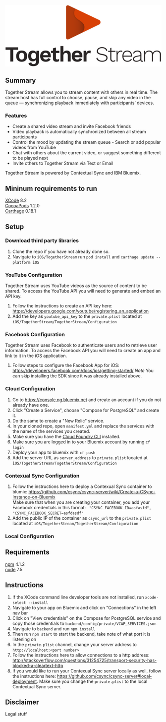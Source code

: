 ![TogetherStream](https://github.com/IBM-MIL/TogetherStream/blob/develop/iOS/TogetherStream/TogetherStream/Assets.xcassets/togetherstreamLogoStacked.imageset/togetherstreamLogoStacked@2x.png?raw=true)

## Summary
Together Stream allows you to stream content with others in real time. The stream host has full control to choose, pause, and skip any video in the queue — synchronizing playback immediately with participants’ devices.
### Features
- Create a shared video stream and invite Facebook friends
- Video playback is automatically synchronized between all stream participants
- Control the mood by updating the stream queue - Search or add popular videos from YouTube
- Chat with others about the current video, or suggest something different to be played next
- Invite others to Together Stream via Text or Email

Together Stream is powered by Contextual Sync and IBM Bluemix.

## Mininum requirements to run
[XCode](https://developer.apple.com/download/) 8.2  
[CocoaPods](https://cocoapods.org/) 1.2.0  
[Carthage](https://github.com/Carthage/Carthage) 0.18.1

## Setup
### Download third party libraries
1. Clone the repo if you have not already done so.
3. Navigate to `iOS/TogetherStream` run `pod install` and `carthage update --platform iOS`
### YouTube Configuration
Together Stream uses YouTube videos as the source of content to be shared. To access the YouTube API you will need to generate and embed an API key.

1. Follow the instructions to create an API key here: https://developers.google.com/youtube/registering_an_application 
2. Add the key as `youtube_api_key` to the `private.plist` located at `iOS/TogetherStream/TogetherStream/Configuration`

### Facebook Configuration
Together Stream uses Facebook to authenticate users and to retrieve user information. To access the Facebook API you will need to create an app and link to it in the iOS application.

1. Follow steps to configure the Facebook App for iOS: https://developers.facebook.com/docs/ios/getting-started/
   *Note* You can skip installing the SDK since it was already installed above.

### Cloud Configuration
1. Go to https://console.ng.bluemix.net and create an account if you do not already have one.
2. Click "Create a Service", choose "Compose for PostgreSQL" and create it.
3. Do the same to create a "New Relic" service.
4. In your cloned repo, open `manifest.yml` and replace the services with the name of the services you created.
5. Make sure you have the [Cloud Foundry CLI](https://github.com/cloudfoundry/cli#downloads) installed.
6. Make sure you are logged in to your Bluemix account by running `cf login`
7. Deploy your app to bluemix with `cf push`
8. Add the server URL as `server_address` to `private.plist` located at `iOS/TogetherStream/TogetherStream/Configuration`

### Contexual Sync Configuration
1. Follow the instructions here to deploy a Contexual Sync container to blumix: https://github.com/csync/csync-server/wiki/Create-a-CSync-Instance-on-Bluemix  
Make sure that when you are creating your container, you add your Facebook credentials in this format:
`
"CSYNC_FACEBOOK_ID=asfasfd",
"CSYNC_FACEBOOK_SECRET=asfdasdf"`
2. Add the public IP of the container as `csync_url` to the `private.plist` located at `iOS/TogetherStream/TogetherStream/Configuration`


### Local Configuration
## Requirements
[npm](https://www.npmjs.com/) 4.1.2  
[node](https://nodejs.org/en/) 7.5

## Instructions
1. If the XCode command line developer tools are not installed, run `xcode-select --install`
2. Navigate to your app on Bluemix and click on "Connections" in the left nav bar
3. Click on "View credentials" on the Compose for PostgreSQL service and copy those credentials to `backend/config/private/VCAP_SERVICES.json`
4. Navigate to `backend` and run `npm install`
5. Then run `npm start` to start the backend, take note of what port it is listening on
6. In the `private.plist` channel, change your server address to `http://localhost:<port number>`
7. Follow the instructions here to allow connections to a http address: http://stackoverflow.com/questions/31254725/transport-security-has-blocked-a-cleartext-http
8. If you would like to run your Contexual Sync server locally as well, follow the instructions here: https://github.com/csync/csync-server#local-deployment. Make sure you change the `private.plist` to the local Contextual Sync server.

## Disclaimer
Legal stuff
